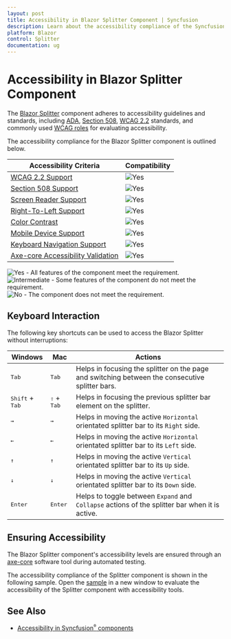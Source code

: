 ```yaml
---
layout: post
title: Accessibility in Blazor Splitter Component | Syncfusion
description: Learn about the accessibility compliance of the Syncfusion Blazor Splitter component, covering WCAG 2.2, Section 508, and keyboard navigation.
platform: Blazor
control: Splitter
documentation: ug
---
```


# Accessibility in Blazor Splitter Component

The [Blazor Splitter](https://www.syncfusion.com/blazor-components/blazor-splitter) component adheres to accessibility guidelines and standards, including [ADA](https://www.ada.gov/), [Section 508](https://www.section508.gov/), [WCAG 2.2](https://www.w3.org/TR/WCAG22/) standards, and commonly used [WCAG roles](https://www.w3.org/TR/wai-aria/#roles) for evaluating accessibility.

The accessibility compliance for the Blazor Splitter component is outlined below.

| Accessibility Criteria | Compatibility |
| -- | -- |
| [WCAG 2.2 Support](../common/accessibility#accessibility-standards) | <img src="https://cdn.syncfusion.com/content/images/documentation/full.png" alt="Yes"> |
| [Section 508 Support](../common/accessibility#accessibility-standards) | <img src="https://cdn.syncfusion.com/content/images/documentation/full.png" alt="Yes"> |
| [Screen Reader Support](../common/accessibility#screen-reader-support) | <img src="https://cdn.syncfusion.com/content/images/documentation/full.png" alt="Yes"> |
| [Right-To-Left Support](../common/accessibility#right-to-left-support) | <img src="https://cdn.syncfusion.com/content/images/documentation/full.png" alt="Yes"> |
| [Color Contrast](../common/accessibility#color-contrast) | <img src="https://cdn.syncfusion.com/content/images/documentation/full.png" alt="Yes"> |
| [Mobile Device Support](../common/accessibility#mobile-device-support) | <img src="https://cdn.syncfusion.com/content/images/documentation/full.png" alt="Yes"> |
| [Keyboard Navigation Support](../common/accessibility#keyboard-navigation-support) | <img src="https://cdn.syncfusion.com/content/images/documentation/full.png" alt="Yes"> |
| [Axe-core Accessibility Validation](../common/accessibility#ensuring-accessibility) | <img src="https://cdn.syncfusion.com/content/images/documentation/full.png" alt="Yes"> |

<style>
    .post .post-content img {
        display: inline-block;
        margin: 0.5em 0;
    }
</style>
<div><img src="https://cdn.syncfusion.com/content/images/documentation/full.png" alt="Yes"> - All features of the component meet the requirement.</div>

<div><img src="https://cdn.syncfusion.com/content/images/documentation/partial.png" alt="Intermediate"> - Some features of the component do not meet the requirement.</div>

<div><img src="https://cdn.syncfusion.com/content/images/documentation/not-supported.png" alt="No"> - The component does not meet the requirement.</div>


## Keyboard Interaction

The following key shortcuts can be used to access the Blazor Splitter without interruptions:

| Windows | Mac | Actions |
| --- | --- | --- |
| <kbd>Tab</kbd> | <kbd>Tab</kbd> | Helps in focusing the splitter on the page and switching between the consecutive splitter bars. |
| <kbd>Shift</kbd> + <kbd>Tab</kbd> | <kbd>⇧</kbd> + <kbd>Tab</kbd> | Helps in focusing the previous splitter bar element on the splitter. |
| <kbd>→</kbd> | <kbd>→</kbd> | Helps in moving the active `Horizontal` orientated splitter bar to its `Right` side. |
| <kbd>←</kbd> | <kbd>←</kbd> | Helps in moving the active `Horizontal` orientated splitter bar to its `Left` side. |
| <kbd>↑</kbd> | <kbd>↑</kbd> | Helps in moving the active `Vertical` orientated splitter bar to its `Up` side. |
| <kbd>↓</kbd> | <kbd>↓</kbd> | Helps in moving the active `Vertical` orientated splitter bar to its `Down` side. |
| <kbd>Enter</kbd> | <kbd>Enter</kbd> | Helps to toggle between `Expand` and `Collapse` actions of the splitter bar when it is active. |

## Ensuring Accessibility

The Blazor Splitter component's accessibility levels are ensured through an [axe-core](https://www.npmjs.com/package/axe-core) software tool during automated testing.

The accessibility compliance of the Splitter component is shown in the following sample. Open the [sample](https://blazor.syncfusion.com/accessibility/splitter) in a new window to evaluate the accessibility of the Splitter component with accessibility tools.

## See Also

* [Accessibility in Syncfusion<sup style="font-size:70%">&reg;</sup> components](../common/accessibility)